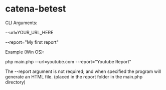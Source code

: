 # catena-betest

CLI Arguments:

--url=YOUR_URL_HERE

--report="My first report"

Example (Win OS):

php main.php --url=youtube.com --report="Youtube Report"

The --report argument is not required; and when specified the program will generate an HTML file. (placed in the report folder in the main.php directory)
